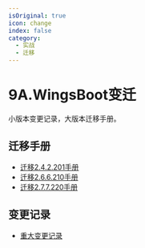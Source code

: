```yaml
---
isOriginal: true
icon: change
index: false
category:
  - 实战
  - 迁移
---
```


# 9A.WingsBoot变迁

小版本变更记录，大版本迁移手册。

## 迁移手册

* [迁移2.4.2.201手册](9a1.242-201.md)
* [迁移2.6.6.210手册](9a2.266-210.md)
* [迁移2.7.7.220手册](9a3.277-220.md)

## 变更记录

* [重大变更记录](9a4.break-log.md)
